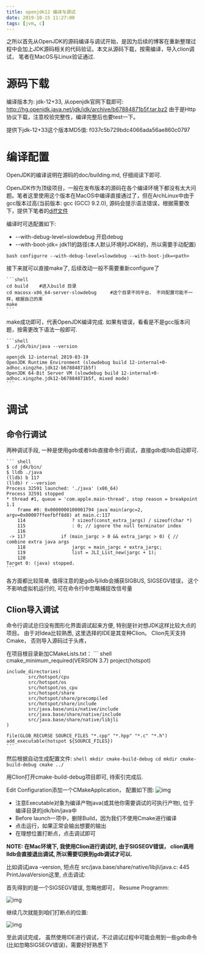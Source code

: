```yaml
---
title: openjdk12 编译与调试
date: 2019-10-15 11:27:00
tags: [jvm, c]
---
```


之所以首先从OpenJDK的源码编译与调试开始，是因为后续的博客在重新整理过程中会加上JDK源码相关的代码验证。本文从源码下载，按需编译，导入clion调试， 笔者在MacOS与Linux验证通过.

<!-- more -->
# 源码下载

编译版本为: jdk-12+33, 从openjdk官网下载即可: <http://hg.openjdk.java.net/jdk/jdk/archive/b67884871b5f.tar.bz2>
由于是Http协议下载，注意校验完整性，编译完整后也要test一下。

提供下jdk-12+33这个版本MD5值: f037c5b729bdc4066ada56ae860c0797


# 编译配置

OpenJDK的编译说明在源码的doc/building.md, 仔细阅读下即可.

OpenJDK作为顶级项目，一般在发布版本的源码在各个编译环境下都没有太大问题。笔者这里使用这个版本在MacOS中编译直接通过了，但在ArchLinux中由于gcc版本过高(当前版本: gcc (GCC) 9.2.0), 源码会提示语法错误，根据需要改下，提供下笔者的[diff文件](https://ldk-blog.oss-cn-beijing.aliyuncs.com/blog/openjdk12-33-gcc-9.diff.txt)

编译时可选配置如下: 

-  --with-debug-level=slowdebug 开启debug
-  --with-boot-jdk=<path> jdk11的路径(本人默认环境时JDK8的，所以需要手动配置)

``` shell
bash configurre --with-debug-level=slowdebug --with-boot-jdk=<path>
```

接下来就可以直接make了, 后续改动一般不需要重新configure了
	
	```shell
    cd build    #进入build 目录
    cd macosx-x86_64-server-slowdebug     #这个目录不同平台， 不同配置可能不一样，根据自己的来
    make
    ```

make成功即可，代表OpenJDK编译完成. 如果有错误，看看是不是gcc版本问题，按需更改下语法一般即可. 

	```shell
    $ ./jdk/bin/java --version
    
    openjdk 12-internal 2019-03-19
    OpenJDK Runtime Environment (slowdebug build 12-internal+0-adhoc.xingzhe.jdk12-b67884871b5f)
    OpenJDK 64-Bit Server VM (slowdebug build 12-internal+0-adhoc.xingzhe.jdk12-b67884871b5f, mixed mode)
	```


# 调试


## 命令行调试

两种调试手段, 一种是使用gdb或者lldb直接命令行调试，直接gdb或lldb启动即可. 

	``` shell
	$ cd jdk/bin/
	$ lldb ./java
	(lldb) b 117
	(lldb) r --version
	Process 32591 launched: './java' (x86_64)
	Process 32591 stopped
	* thread #1, queue = 'com.apple.main-thread', stop reason = breakpoint 1.1
		frame #0: 0x0000000100001794 java`main(argc=2, argv=0x00007ffeefbff8d8) at main.c:117
		114 	            ? sizeof(const_extra_jargs) / sizeof(char *)
		115 	            : 0; // ignore the null terminator index
		116 	
	 -> 117 	        if (main_jargc > 0 && extra_jargc > 0) { // combine extra java args
		118 	            jargc = main_jargc + extra_jargc;
		119 	            list = JLI_List_new(jargc + 1);
		120 	
	Target 0: (java) stopped.
	```

各方面都比较简单, 值得注意的是gdb与lldb会捕获SIGBUS, SIGSEGV错误， 这个不影响虚拟机运行的, 可在命令行中忽略捕捉改信号量


## Clion导入调试

命令行调试总归没有图形化界面调试起来方便, 特别是针对想JDK这样比较大点的项目。 由于对Idea比较熟悉, 这里选择的IDE是其变种Clion。 Clion先天支持Cmake， 否则导入源码过于头疼， 

在项目根目录新加CMakeLists.txt：
	``` shell
    cmake_minimum_required(VERSION 3.7)
    project(hotspot)
    
    include_directories(
    		src/hotspot/cpu
    		src/hotspot/os
    		src/hotspot/os_cpu
    		src/hotspot/share
    		src/hotspot/share/precompiled
    		src/hotspot/share/include
    		src/java.base/unix/native/include
    		src/java.base/share/native/include
    		src/java.base/share/native/libjli
    )
    
    file(GLOB_RECURSE SOURCE_FILES "*.cpp" "*.hpp" "*.c" "*.h")
    add_executable(hotspot ${SOURCE_FILES})	
	```

然后根据自动生成配置文件:
	```shell
    mkdir cmake-build-debug
    cd mkdir cmake-build-debug
    cmake ../
	```

用Clion打开cmake-build-debug项目即可, 待索引完成后. 

Edit Configuration添加一个CMakeApplication， 配置如下图: 
![img](https://ldk-blog.oss-cn-beijing.aliyuncs.com/blog/openjdk_build_debug_configuration.png)

-   注意Executable对象为编译产物java(或其他你需要调试的可执行产物), 位于编译目录的jdk/bin/java中
-   Before launch一项中，删除Build，因为我们不使用Cmake进行编译
-   点击运行，如果正常会输出想要的输出
-   在理想位置打断点，点击调试即可

**NOTE: 在Mac环境下, 我使用Clion进行调试时, 由于SIGSEGV错误， clion调用lldb会直接退出调试, 所以需要切换到gdb调试才可以.**

比如调试java &#x2013;version, 短点在 src/java.base/share/native/libjli/java.c: 445 PrintJavaVersion这里, 点击调试: 

首先得到的是一个SIGSEGV错误, 忽略他即可， Resume Programm:

![img](https://ldk-blog.oss-cn-beijing.aliyuncs.com/blog/openjdk_compile_sigsegv.png)

继续几次就能到咱们打断点的位置: 

![img](https://ldk-blog.oss-cn-beijing.aliyuncs.com/blog/openjdk_compile_debug_printversion.png)

至此调试完成， 虽然使用IDE进行调试，不过调试过程中可能会用到一些gdb命令(比如忽略SIGSEGV错误)，需要好好熟悉下
